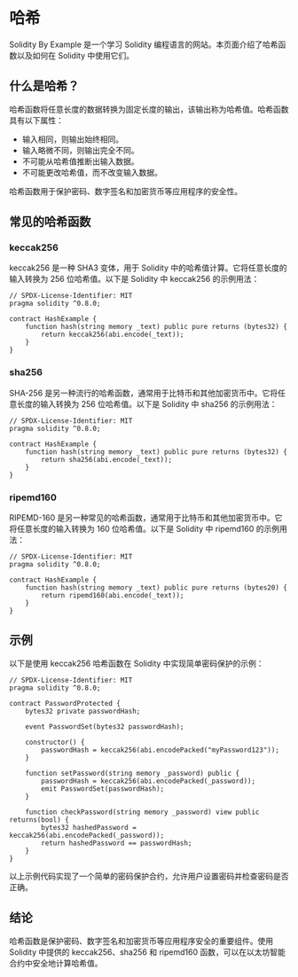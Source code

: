 # 哈希

Solidity By Example 是一个学习 Solidity 编程语言的网站。本页面介绍了哈希函数以及如何在 Solidity 中使用它们。

## 什么是哈希？

哈希函数将任意长度的数据转换为固定长度的输出，该输出称为哈希值。哈希函数具有以下属性：

- 输入相同，则输出始终相同。
- 输入略微不同，则输出完全不同。
- 不可能从哈希值推断出输入数据。
- 不可能更改哈希值，而不改变输入数据。

哈希函数用于保护密码、数字签名和加密货币等应用程序的安全性。

## 常见的哈希函数

### keccak256

keccak256 是一种 SHA3 变体，用于 Solidity 中的哈希值计算。它将任意长度的输入转换为 256 位哈希值。以下是 Solidity 中 keccak256 的示例用法：

```solidity
// SPDX-License-Identifier: MIT
pragma solidity ^0.8.0;

contract HashExample {
    function hash(string memory _text) public pure returns (bytes32) {
        return keccak256(abi.encode(_text));
    }
}
```

### sha256

SHA-256 是另一种流行的哈希函数，通常用于比特币和其他加密货币中。它将任意长度的输入转换为 256 位哈希值。以下是 Solidity 中 sha256 的示例用法：

```solidity
// SPDX-License-Identifier: MIT
pragma solidity ^0.8.0;

contract HashExample {
    function hash(string memory _text) public pure returns (bytes32) {
        return sha256(abi.encode(_text));
    }
}
```

### ripemd160

RIPEMD-160 是另一种常见的哈希函数，通常用于比特币和其他加密货币中。它将任意长度的输入转换为 160 位哈希值。以下是 Solidity 中 ripemd160 的示例用法：

```solidity
// SPDX-License-Identifier: MIT
pragma solidity ^0.8.0;

contract HashExample {
    function hash(string memory _text) public pure returns (bytes20) {
        return ripemd160(abi.encode(_text));
    }
}
```

## 示例

以下是使用 keccak256 哈希函数在 Solidity 中实现简单密码保护的示例：

```solidity
// SPDX-License-Identifier: MIT
pragma solidity ^0.8.0;

contract PasswordProtected {
    bytes32 private passwordHash;

    event PasswordSet(bytes32 passwordHash);

    constructor() {
        passwordHash = keccak256(abi.encodePacked("myPassword123"));
    }

    function setPassword(string memory _password) public {
        passwordHash = keccak256(abi.encodePacked(_password));
        emit PasswordSet(passwordHash);
    }

    function checkPassword(string memory _password) view public returns(bool) {
        bytes32 hashedPassword = keccak256(abi.encodePacked(_password));
        return hashedPassword == passwordHash;
    }
}
```

以上示例代码实现了一个简单的密码保护合约，允许用户设置密码并检查密码是否正确。

## 结论

哈希函数是保护密码、数字签名和加密货币等应用程序安全的重要组件。使用 Solidity 中提供的 keccak256、sha256 和 ripemd160 函数，可以在以太坊智能合约中安全地计算哈希值。